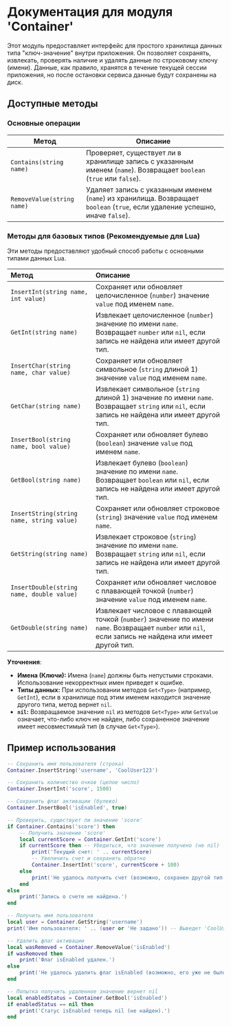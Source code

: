 # Документация для модуля 'Container'

Этот модуль предоставляет интерфейс для простого хранилища данных типа "ключ-значение" внутри приложения. Он позволяет сохранять, извлекать, проверять наличие и удалять данные по строковому ключу (имени). Данные, как правило, хранятся в течение текущей сессии приложения, но после остановки сервиса данные будут сохранены на диск.

## Доступные методы

### Основные операции

| Метод                      | Описание                                                                                                                      |
|----------------------------|-------------------------------------------------------------------------------------------------------------------------------|
| `Contains(string name)`    | Проверяет, существует ли в хранилище запись с указанным именем (`name`). Возвращает `boolean` (`true` или `false`).           |
| `RemoveValue(string name)` | Удаляет запись с указанным именем (`name`) из хранилища. Возвращает `boolean` (`true`, если удаление успешно, иначе `false`). |

### Методы для базовых типов (Рекомендуемые для Lua)

Эти методы предоставляют удобный способ работы с основными типами данных Lua.

| Метод                                     | Описание                                                                                                                                               |
|:------------------------------------------|:-------------------------------------------------------------------------------------------------------------------------------------------------------|
| `InsertInt(string name, int value)`       | Сохраняет или обновляет целочисленное (`number`) значение `value` под именем `name`.                                                                   |
| `GetInt(string name)`                     | Извлекает целочисленное (`number`) значение по имени `name`. Возвращает `number` или `nil`, если запись не найдена или имеет другой тип.               |
| `InsertChar(string name, char value)`     | Сохраняет или обновляет символьное (`string` длиной 1) значение `value` под именем `name`.                                                             |
| `GetChar(string name)`                    | Извлекает символьное (`string` длиной 1) значение по имени `name`. Возвращает `string` или `nil`, если запись не найдена или имеет другой тип.         |
| `InsertBool(string name, bool value)`     | Сохраняет или обновляет булево (`boolean`) значение `value` под именем `name`.                                                                         |
| `GetBool(string name)`                    | Извлекает булево (`boolean`) значение по имени `name`. Возвращает `boolean` или `nil`, если запись не найдена или имеет другой тип.                    |
| `InsertString(string name, string value)` | Сохраняет или обновляет строковое (`string`) значение `value` под именем `name`.                                                                       |
| `GetString(string name)`                  | Извлекает строковое (`string`) значение по имени `name`. Возвращает `string` или `nil`, если запись не найдена или имеет другой тип.                   |
| `InsertDouble(string name, double value)` | Сохраняет или обновляет числовое с плавающей точкой (`number`) значение `value` под именем `name`.                                                     |
| `GetDouble(string name)`                  | Извлекает числовое с плавающей точкой (`number`) значение по имени `name`. Возвращает `number` или `nil`, если запись не найдена или имеет другой тип. |

**Уточнения**:

- **Имена (Ключи):** Имена (`name`) должны быть непустыми строками. Использование некорректных имен приведет к ошибке.
- **Типы данных:** При использовании методов `Get<Type>` (например, `GetInt`), если в хранилище под этим именем находится значение другого типа, метод вернет `nil`.
- **`nil`:** Возвращаемое значение `nil` из методов `Get<Type>` или `GetValue` означает, что-либо ключ не найден, либо сохраненное значение имеет несовместимый тип (в случае `Get<Type>`).

## Пример использования

```lua
-- Сохранить имя пользователя (строка)
Container.InsertString('username', 'CoolUser123')

-- Сохранить количество очков (целое число)
Container.InsertInt('score', 1500)

-- Сохранить флаг активации (булево)
Container.InsertBool('isEnabled', true)

-- Проверить, существует ли значение 'score'
if Container.Contains('score') then
    -- Получить значение 'score'
    local currentScore = Container.GetInt('score')
    if currentScore then -- Убедиться, что значение получено (не nil)
        print('Текущий счет: ' .. currentScore)
        -- Увеличить счет и сохранить обратно
        Container.InsertInt('score', currentScore + 100)
    else
        print('Не удалось получить счет (возможно, сохранен другой тип данных).')
    end
else
    print('Запись о счете не найдена.')
end

-- Получить имя пользователя
local user = Container.GetString('username')
print('Имя пользователя: ' .. (user or 'Не задано')) -- Выведет 'CoolUser123' или 'Не задано', если ключ не найден

-- Удалить флаг активации
local wasRemoved = Container.RemoveValue('isEnabled')
if wasRemoved then
    print('Флаг isEnabled удален.')
else
    print('Не удалось удалить флаг isEnabled (возможно, его уже не было).')
end

-- Попытка получить удаленное значение вернет nil
local enabledStatus = Container.GetBool('isEnabled')
if enabledStatus == nil then
    print('Статус isEnabled теперь nil (не найден).')
end
```

